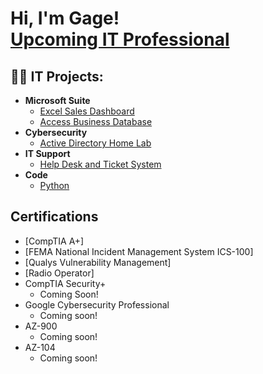 <h1>Hi, I'm Gage! <br/><a href="https://github.com/gagegunion">Upcoming IT Professional</a></h1>

<h2>👨‍💻 IT Projects:</h2>

- <b>Microsoft Suite</b>
  - [Excel Sales Dashboard](https://github.com/GageGunion/ExcelDashboard)
  - [Access Business Database](https://github.com/gagegunion/business-database)
- <b>Cybersecurity</b>
  - [Active Directory Home Lab](https://github.com/gagegunion/homelab)
- <b>IT Support</b>
  - [Help Desk and Ticket System](https://github.com/gagegunion/help-desk)
- <b>Code</b>
  - [Python](https://github.com/gagegunion/pyhton-code)

<h2>Certifications</h2>

- [CompTIA A+]
- [FEMA National Incident Management System ICS-100]
- [Qualys Vulnerability Management]
- [Radio Operator]
- CompTIA Security+
  - Coming Soon!
- Google Cybersecurity Professional
  - Coming soon!
- AZ-900
  - Coming soon!
- AZ-104
  - Coming soon!


<!--
**joshmadakor1/joshmadakor1** is a ✨ _special_ ✨ repository because its `README.md` (this file) appears on your GitHub profile.

Here are some ideas to get you started:

- 🔭 I’m currently working on ...
- 🌱 I’m currently learning ...
- 👯 I’m looking to collaborate on ...
- 🤔 I’m looking for help with ...
- 💬 Ask me about ...
- 📫 How to reach me: ...
- 😄 Pronouns: ...
- ⚡ Fun fact: ...
-->
